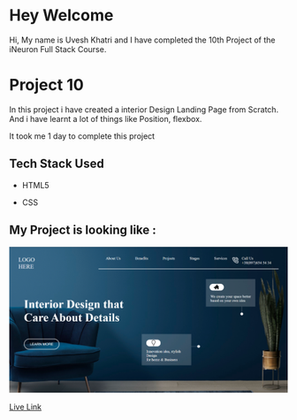 # Hey Welcome

Hi, My name is Uvesh Khatri and I have completed the 10th Project of the iNeuron Full Stack Course.

# Project 10

In this project i have created a interior Design Landing Page from Scratch. And i have learnt a lot of things like Position, flexbox.

It took me 1 day to complete this project
## Tech Stack Used 
- HTML5

- CSS

## My Project is looking like :
![Project10-Result](live-project-10.png)

[Live Link](https://uveshkhatri-interior-design-landing-p.netlify.app/)